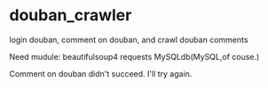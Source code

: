 douban_crawler
==============

login douban, comment on douban, and crawl douban comments

Need mudule:
beautifulsoup4
requests
MySQLdb(MySQL,of couse.)

Comment on douban didn't succeed. I'll try again.
